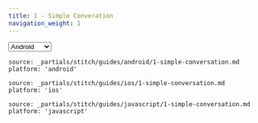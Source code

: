 ```yaml
---
title: 1 - Simple Converation
navigation_weight: 1
---
```


<select class="js-platform-selector">
  <option value="android">Android</option>
  <option value="ios">iOS</option>
  <option value="javascript">JavaScript</option>
</select>

<br>

```partial
source: _partials/stitch/guides/android/1-simple-conversation.md
platform: 'android'
```

```partial
source: _partials/stitch/guides/ios/1-simple-conversation.md
platform: 'ios'
```

```partial
source: _partials/stitch/guides/javascript/1-simple-conversation.md
platform: 'javascript'
```
